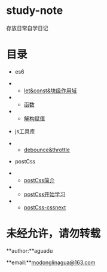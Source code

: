 # study-note
存放日常自学日记


# 目录

* es6
* * [let&const&块级作用域](/es6/let&const&块级作用域.md)
* * [函数](/es6/函数.md)
* * [解构赋值](/es6/解构赋值.md)

* js工具库
* * [debounce&throttle](/js工具库/debounce&throttle.md)

* postCss
* * [postCss简介](/postCss/postCss简介.md)
* * [postCss开始学习](/postCss/postCss开始学习.md)
* * [postCss-cssnext](/postCss/postCss-cssnext.md)


# 未经允许，请勿转载

**author:**aguadu

**email:**modonglinagua@163.com